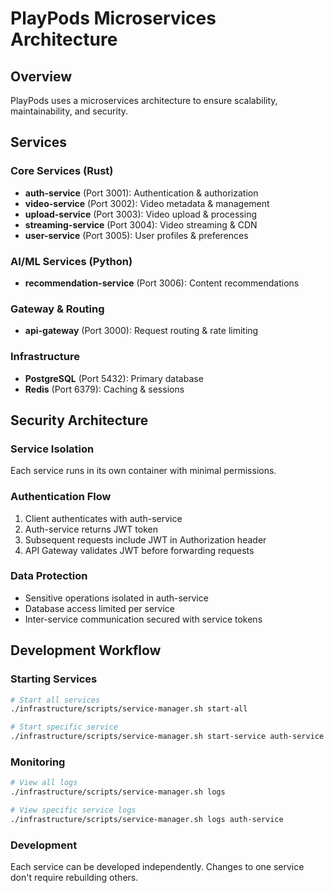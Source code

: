 # PlayPods Microservices Architecture

## Overview
PlayPods uses a microservices architecture to ensure scalability, maintainability, and security.

## Services

### Core Services (Rust)
- **auth-service** (Port 3001): Authentication & authorization
- **video-service** (Port 3002): Video metadata & management
- **upload-service** (Port 3003): Video upload & processing
- **streaming-service** (Port 3004): Video streaming & CDN
- **user-service** (Port 3005): User profiles & preferences

### AI/ML Services (Python)
- **recommendation-service** (Port 3006): Content recommendations

### Gateway & Routing
- **api-gateway** (Port 3000): Request routing & rate limiting

### Infrastructure
- **PostgreSQL** (Port 5432): Primary database
- **Redis** (Port 6379): Caching & sessions

## Security Architecture

### Service Isolation
Each service runs in its own container with minimal permissions.

### Authentication Flow
1. Client authenticates with auth-service
2. Auth-service returns JWT token
3. Subsequent requests include JWT in Authorization header
4. API Gateway validates JWT before forwarding requests

### Data Protection
- Sensitive operations isolated in auth-service
- Database access limited per service
- Inter-service communication secured with service tokens

## Development Workflow

### Starting Services
```bash
# Start all services
./infrastructure/scripts/service-manager.sh start-all

# Start specific service
./infrastructure/scripts/service-manager.sh start-service auth-service
```

### Monitoring
```bash
# View all logs
./infrastructure/scripts/service-manager.sh logs

# View specific service logs
./infrastructure/scripts/service-manager.sh logs auth-service
```

### Development
Each service can be developed independently. Changes to one service don't require rebuilding others.
